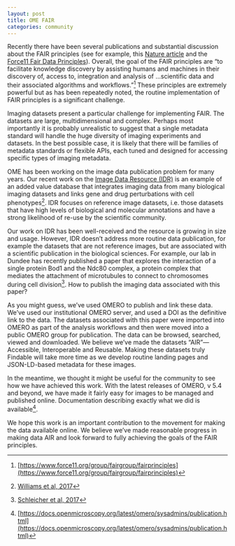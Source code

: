 ```yaml
---
layout: post
title: OME FAIR
categories: community
---
```


Recently there have been several publications and substantial discussion about
the FAIR principles (see for example, this
[Nature article](https://www.nature.com/articles/sdata201618) and the
[Force11 Fair Data Principles](https://www.force11.org/group/fairgroup/fairprinciples)).
Overall, the goal of the FAIR principles are “to facilitate knowledge
discovery by assisting humans and machines in their discovery of, access to,
integration and analysis of …scientific data and their associated algorithms
and workflows.”[^1]  These principles are extremely powerful but as has been
repeatedly noted, the routine implementation of FAIR principles is a
significant challenge.
 
Imaging datasets present a particular challenge for implementing FAIR. The
datasets are large, multidimensional and complex. Perhaps most importantly it
is probably unrealistic to suggest that a single metadata standard will handle
the huge diversity of imaging experiments and datasets. In the best possible
case, it is likely that there will be families of metadata standards or
flexible APIs, each tuned and designed for accessing specific types of imaging
metadata.
 
OME has been working on the image data publication problem for many years.
Our recent work on the [Image Data Resource (IDR)](https://idr.openmicroscopy.org/) is an example of an added
value database that integrates imaging data from many biological imaging
datasets and links gene and drug perturbations with cell phenotypes[^2]. IDR
focuses on reference image datasets, i.e. those datasets that have high levels
of biological and molecular annotations and have a strong likelihood of re-use
by the scientific community.
 
Our work on IDR has been well-received and the resource is growing in size and
usage.  However, IDR doesn’t address more routine data publication, for
example the datasets that are not reference images, but are associated with a
scientific publication in the biological sciences. For example, our lab in
Dundee has recently published a paper that explores the interaction of a
single protein Bod1 and the Ndc80 complex, a protein complex that mediates the
attachment of microtubules to connect to chromosomes during cell division[^3].
How to publish the imaging data associated with this paper?
 
As you might guess, we’ve used OMERO to publish and link these data.  We’ve
used our institutional OMERO server, and used a DOI as the definitive link to
the data.  The datasets associated with this paper were imported into OMERO as
part of the analysis workflows and then were moved into a public OMERO group
for publication. The data can be browsed, searched, viewed and downloaded. We
believe we’ve made the datasets “AIR”—Accessible, Interoperable and Reusable.
Making these datasets truly Findable will take more time as we develop routine
landing pages and JSON-LD-based metadata for these images.
 
In the meantime, we thought it might be useful for the community to see how we
have achieved this work. With the latest releases of OMERO, v 5.4 and beyond,
we have made it fairly easy for images to be managed and published online.
Documentation describing exactly what we did is available[^4].
 
We hope this work is an important contribution to the movement for making the
data available online. We believe we’ve made reasonable progress in making
data AIR and look forward to fully achieving the goals of the FAIR principles.

[^1]: [https://www.force11.org/group/fairgroup/fairprinciples](https://www.force11.org/group/fairgroup/fairprinciples)
[^2]: [Williams et al, 2017](https://www.ncbi.nlm.nih.gov/pmc/articles/PMC5536224/)
[^3]: [Schleicher et al, 2017](http://dx.doi.org/10.1098/rsob.170099)
[^4]: [https://docs.openmicroscopy.org/latest/omero/sysadmins/publication.html](https://docs.openmicroscopy.org/latest/omero/sysadmins/publication.html)
